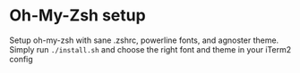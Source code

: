 # Oh-My-Zsh setup
Setup oh-my-zsh with sane .zshrc, powerline fonts, and agnoster theme.
Simply run `./install.sh` and choose the right font and theme in your iTerm2 config
